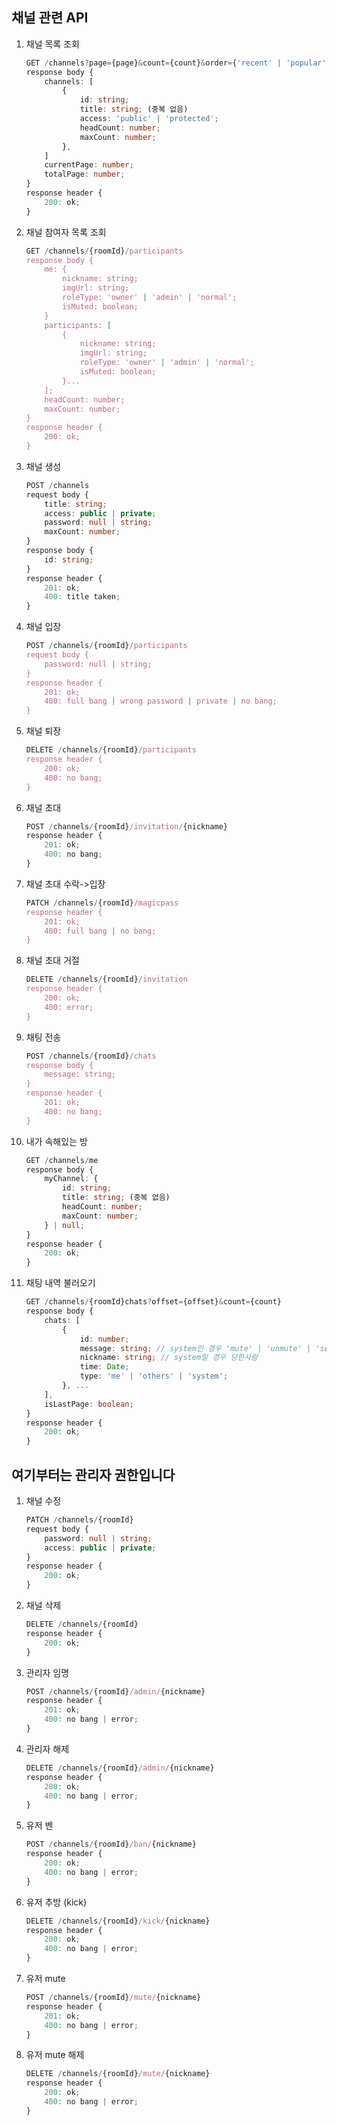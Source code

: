 ## 채널 관련 API

1.  채널 목록 조회

    ```ts
    GET /channels?page={page}&count={count}&order={'recent' | 'popular'}&keyword={keyword | null}
    response body {
    	channels: [
    		{
    			id: string;
    			title: string; (중복 없음)
    			access: 'public' | 'protected';
    			headCount: number;
    			maxCount: number;
    		},
    	]
    	currentPage: number;
    	totalPage: number;
    }
    response header {
    	200: ok;
    }
    ```

2.  채널 참여자 목록 조회

    ```ts
    GET /channels/{roomId}/participants
    response body {
    	me: {
    		nickname: string;
    		imgUrl: string;
    		roleType: 'owner' | 'admin' | 'normal';
    		isMuted: boolean;
    	}
    	participants: [
    		{
    			nickname: string;
    			imgUrl: string;
    			roleType: 'owner' | 'admin' | 'normal';
    			isMuted: boolean;
    		}...
    	];
    	headCount: number;
    	maxCount: number;
    }
    response header {
    	200: ok;
    }
    ```

3.  채널 생성

    ```ts
    POST /channels
    request body {
    	title: string;
    	access: public | private;
    	password: null | string;
    	maxCount: number;
    }
    response body {
        id: string;
    }
    response header {
    	201: ok;
    	400: title taken;
    }
    ```

4.  채널 입장

    ```ts
    POST /channels/{roomId}/participants
    request body {
        password: null | string;
    }
    response header {
    	201: ok;
    	400: full bang | wrong password | private | no bang;
    }
    ```

5.  채널 퇴장

    ```ts
    DELETE /channels/{roomId}/participants
    response header {
    	200: ok;
    	400: no bang;
    }
    ```

6.  채널 초대

    ```ts
    POST /channels/{roomId}/invitation/{nickname}
    response header {
    	201: ok;
    	400: no bang;
    }
    ```

7.  채널 초대 수락->입장

    ```ts
    PATCH /channels/{roomId}/magicpass
    response header {
    	201: ok;
        400: full bang | no bang;
    }
    ```

7. 채널 초대 거절

    ```ts
    DELETE /channels/{roomId}/invitation
    response header {
    	200: ok;
        400: error;
    }
    ```

8. 채팅 전송

    ```ts
    POST /channels/{roomId}/chats
    response body {
    	message: string;
    }
    response header {
    	201: ok;
    	400: no bang;
    }
    ```

9. 내가 속해있는 방

    ```ts
    GET /channels/me
    response body {
    	myChannel: {
    		id: string;
    		title: string; (중복 없음)
    		headCount: number;
    		maxCount: number;
    	} | null;
    }
    response header {
    	200: ok;
    }
    ```
    
10. 채팅 내역 불러오기
	```ts
	GET /channels/{roomId}chats?offset={offset}&count={count}
	response body {
		chats: [
			{
				id: number;
				message: string; // system인 경우 'mute' | 'unmute' | 'setadmin' | 'unsetadmin' | 'kick' | 'ban' | 'join' | 'leave'
				nickname: string; // system일 경우 당한사람
				time: Date;
				type: 'me' | 'others' | 'system';
			}, ...
		],
		isLastPage: boolean;
	}
	response header {
		200: ok;
	}
	```
	
## 여기부터는 관리자 권한입니다
1.  채널 수정

    ```ts
    PATCH /channels/{roomId}
    request body {
    	password: null | string;
    	access: public | private;
    }
    response header {
    	200: ok;
    }
    ```

2.  채널 삭제

    ```ts
    DELETE /channels/{roomId}
    response header {
    	200: ok;
    }
    ```

3. 관리자 임명

    ```ts
    POST /channels/{roomId}/admin/{nickname}
    response header {
    	201: ok;
    	400: no bang | error;
    }
    ```

4. 관리자 해제
    ```ts
    DELETE /channels/{roomId}/admin/{nickname}
    response header {
    	200: ok;
    	400: no bang | error;
    }
    ```
   
5. 유저 벤
    ```ts
    POST /channels/{roomId}/ban/{nickname}
    response header {
    	200: ok;
    	400: no bang | error;
    }
    ```

6. 유저 추방 (kick)
    ```ts
    DELETE /channels/{roomId}/kick/{nickname}
    response header {
    	200: ok;
    	400: no bang | error;
    }
    ```

7. 유저 mute
    ```ts
    POST /channels/{roomId}/mute/{nickname}
    response header {
    	201: ok;
    	400: no bang | error;
    }
    ```

8. 유저 mute 해제
    ```ts
    DELETE /channels/{roomId}/mute/{nickname}
    response header {
    	200: ok;
    	400: no bang | error;
    }
    ```



 
